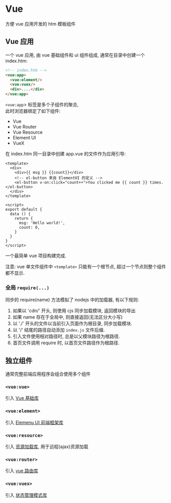 # Vue

方便 vue 应用开发的 htm 模板组件


## Vue 应用

一个 vue 应用, 由 vue 基础组件和 ui 组件组成,
通常在目录中创建一个 index.htm:

```html
<!-- index.htm -->
<vue:app>
  <vue:element/>
  <vue:vuex/>
  <div>....</div>
</vue:app>
```

`<vue:app`> 标签是多个子组件的聚合,  
此时浏览器绑定了如下组件:

* Vue
* Vue Router
* Vue Resource
* Element UI
* VueX

在 index.htm 同一目录中创建 app.vue 的文件作为应用引导:

```vue
<template>
  <div>
    <div>{{ msg }} {{count}}</div>
    <!-- el-button 来自 ElementUI 的定义 -->
    <el-button v-on:click="count++">You clicked me {{ count }} times.</el-button> 
  </div>
</template>

<script>
export default {
  data () {
    return {
      msg: 'Hello world!',
      count: 0,
    }
  }
}
</script>
```

一个最简单 vue 项目构建完成.  

注意: vue 单文件组件中 `<template>` 只能有一个根节点, 超过一个节点则整个组件都不显示.


### 全局 `require(...)`

同步的 require(name) 方法模拟了 nodejs 中的加载器, 有以下规则:

1. 如果以 'cdn/' 开头, 则使用 cjs 同步加载模块, 返回模块的导出
2. 如果 name 存在于全局中, 则直接返回(无法区分大小写)
3. 以 './' 开头的文件以当前引入页面作为根目录, 同步加载模块.
4. 以 '/' 结尾的路径自动添加 `index.js` 文件后缀.
5. 引入文件使用相对路径时, 总是以父模块路径为根路径.
6. 首页文件调用 require 时, 以首页文件路径作为根路径.


## 独立组件

通常完整前端应用程序会组合使用多个组件


### `<vue:vue>`

引入 [Vue 基础库](https://cn.vuejs.org/v2/guide/index.html)

### `<vue:element>`

引入 [Elemenu UI 前端框架库](https://element.eleme.io/#/zh-CN)

### `<vue:resource>`

引入 [资源加载库](https://github.com/pagekit/vue-resource/blob/develop/docs/api.md), 用于远程(ajax)资源加载

### `<vue:router>`

引入 [vue 路由库](https://router.vuejs.org/zh/guide/)

### `<vue:vuex>`

引入 [状态管理模式库](https://vuex.vuejs.org/)